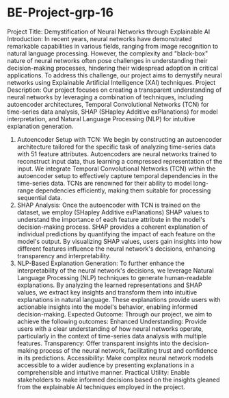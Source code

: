 # BE-Project-grp-16

Project Title: Demystification of Neural Networks through Explainable AI
Introduction:
In recent years, neural networks have demonstrated remarkable capabilities in various fields, ranging from image recognition to natural language processing. However, the complexity and "black-box" nature of neural networks often pose challenges in understanding their decision-making processes, hindering their widespread adoption in critical applications. To address this challenge, our project aims to demystify neural networks using Explainable Artificial Intelligence (XAI) techniques.
Project Description:
Our project focuses on creating a transparent understanding of neural networks by leveraging a combination of techniques, including autoencoder architectures, Temporal Convolutional Networks (TCN) for time-series data analysis, SHAP (SHapley Additive exPlanations) for model interpretation, and Natural Language Processing (NLP) for intuitive explanation generation.
1. Autoencoder Setup with TCN:
We begin by constructing an autoencoder architecture tailored for the specific task of analyzing time-series data with 51 feature attributes. Autoencoders are neural networks trained to reconstruct input data, thus learning a compressed representation of the input. We integrate Temporal Convolutional Networks (TCN) within the autoencoder setup to effectively capture temporal dependencies in the time-series data. TCNs are renowned for their ability to model long-range dependencies efficiently, making them suitable for processing sequential data.
2. SHAP Analysis:
Once the autoencoder with TCN is trained on the dataset, we employ (SHapley Additive exPlanations) SHAP values to understand the importance of each feature attribute in the model's decision-making process. SHAP provides a coherent explanation of individual predictions by quantifying the impact of each feature on the model's output. By visualizing SHAP values, users gain insights into how different features influence the neural network's decisions, enhancing transparency and interpretability.
3. NLP-Based Explanation Generation:
To further enhance the interpretability of the neural network's decisions, we leverage Natural Language Processing (NLP) techniques to generate human-readable explanations. By analyzing the learned representations and SHAP values, we extract key insights and transform them into intuitive explanations in natural language. These explanations provide users with actionable insights into the model's behavior, enabling informed decision-making.
Expected Outcome:
Through our project, we aim to achieve the following outcomes:
Enhanced Understanding: Provide users with a clear understanding of how neural networks operate, particularly in the context of time-series data analysis with multiple features.
Transparency: Offer transparent insights into the decision-making process of the neural network, facilitating trust and confidence in its predictions.
Accessibility: Make complex neural network models accessible to a wider audience by presenting explanations in a comprehensible and intuitive manner.
Practical Utility: Enable stakeholders to make informed decisions based on the insights gleaned from the explainable AI techniques employed in the project.
